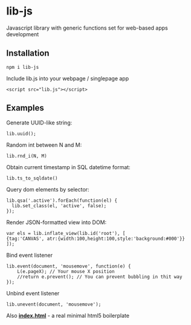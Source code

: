 # lib-js
Javascript library with generic functions set for web-based apps development

## Installation
```
npm i lib-js
```

Include lib.js into your webpage / singlepage app
```
<script src="lib.js"></script>
```

## Examples

Generate UUID-like string:
```
lib.uuid();
```

Random int between N and M:
```
lib.rnd_i(N, M)
```

Obtain current timestamp in SQL datetime format:
```
lib.ts_to_sqldate()
```

Query dom elements by selector:
```
lib.qsa('.active').forEach(function(el) {
  lib.set_class(el, 'active', false);
});
```

Render JSON-formatted view into DOM:
```
var els = lib.inflate_view(lib.id('root'), [ 
{tag:'CANVAS', atr:{width:100,height:100,style:'background:#000'}}
]);
```

Bind event listener
```
lib.event(document, 'mousemove', function(e) {
    L(e.pageX); // Your mouse X position
    //return e.prevent(); // You can prevent bubbling in thit way
});
```

Unbind event listener
```
lib.unevent(document, 'mousemove');
```

Also [**index.html**](index.html) - a real minimal html5 boilerplate